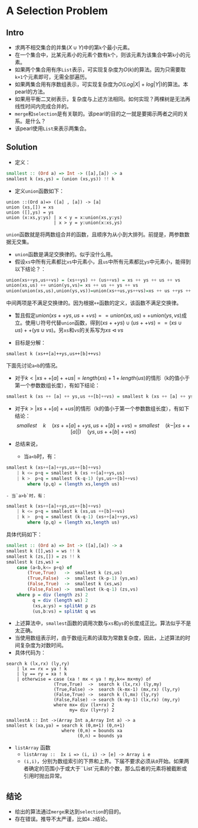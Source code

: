 # A Selection Problem
## Intro
- 求两不相交集合的并集($X\cup Y$)中的第`k`个最小元素。
- 在一个集合中，比某元素小的元素个数有`k`个，则该元素为该集合中第`k`小的元素。
- 如果两个集合用有序`List`表示，可实现复杂度为$O(k)$的算法。因为只需要取`k+1`个元素即可，无需全部遍历。
- 如果两集合用有序数组表示，可实现复杂度为$O(Log\vert X \vert+ log \vert Y \vert)$的算法。本pearl的方法。
- 如果用平衡二叉树表示，复杂度与上述方法相同。如何实现？两棵树是无法再线性时间内完成合并的。
- `merge`和`selection`是有关联的。该pearl的目的之一就是要揭示两者之间的关系。是什么？
- 该pearl使用`List`来表示两集合。
## Solution

- 定义：
```haskell
smallest :: (Ord a) => Int -> ([a],[a]) -> a
smallest k (xs,ys) = (union (xs,ys)) !! k
```

- 定义`union`函数如下：
```
union ::(Ord a)=> ([a] , [a]) -> [a]
union (xs,[]) = xs
union ([],ys) = ys
union (x:xs,y:ys) | x < y = x:union(xs,y:ys)
                  | x > y = y:union(x:xs,ys)
```
`union`函数就是将两数组合并的函数，且顺序为从小到大排列。前提是，两参数数据无交集。
- `union`函数是满足交换律的。似乎没什么用。
- 假设`xs`中所有元素都比`vs`中元素小，且`us`中所有元素都比`ys`中元素小，能得到以下结论？：
```haskell
union(xs++ys,us++vs) = (xs++ys) ++ (us++vs) = xs ++ ys ++ us ++ vs
union(xs,us) ++ union(ys,vs)= xs ++ us ++ ys ++ vs
union(union(xs,us),union(ys,vs))=union(xs++us,ys++vs)=xs ++ us ++ys ++ vs
```
中间两项是不满足交换律的。因为根据`++`函数的定义，该函数不满足交换律。

- 暂且假定$union(xs++ys,us++vs)==union(xs,us)++union(ys,vs)$成立。使用$\cup$符号代替`union`函数，得到$(xs++ys)\cup(us++vs)==(xs \cup us)++(ys \cup vs)$。另`xs`和`vs`的关系写为$xs \triangleleft vs$

- 目标是分解：
```
smallest k (xs++[a]++ys,us++[b]++vs)
```
下面先讨论`a<b`的情况。
- 对于$k<\vert xs++ [a] ++us \vert=length(xs) + 1 + length(us)$的情形（k的值小于第一个参数数组长度），有如下结论：
```haskell
smallest k (xs ++ [a] ++ ys,us ++[b]++vs) = smallest k (xs ++ [a] ++ ys,us)
```

- 对于$k > \vert xs++ [a] ++us \vert$的情形（k的值小于第一个参数数组长度），有如下结论：
$$
smallest \quad k \quad (xs++[a]++ys,us++[b]++vs) =
 smallest \quad (k-\vert xs ++[a] \vert) \quad (ys,us ++ [b] ++vs)
$$

- 总结来说，
    - 当`a<b`时，有：
```haskell
smallest k (xs++[a]++ys,us++[b]++vs)
    | k <= p+q = smallest k (xs ++[a]++ys,us)
    | k >  p+q = smallest (k-q-1) (ys,us++[b]++vs)
        where (p,q) = (length xs,length us)
```
    - 当`a>b`时，有：

```haskell
smallest k (xs++[a]++ys,us++[b]++vs)
    | k <= p+q = smallest k (xs,us ++[b]++vs)
    | k >  p+q = smallest (k-q-1) (xs++[a]++ys,vs)
        where (p,q) = (length xs,length us)
```

具体代码如下：

```haskell
smallest :: (Ord a) => Int -> ([a],[a]) -> a
smallest k ([],ws) = ws !! k
smallest k (zs,[]) = zs !! k
smallest k (zs,ws) = 
    case (a<b,k<= p+q) of
        (True,True)   ->  smallest k (zs,us)
        (True,False)  ->  smallest (k-p-1) (ys,ws)
        (False,True)  ->  smallest k (xs,ws)
        (False,False) ->  smallest (k-q-1) (zs,vs)
    where p = div (length zs) 2
          q = div (length ws) 2
          (xs,a:ys) = splitAt p zs
          (us,b:vs) = splitAt q ws
```

- 上述算法中，`smallest`函数的调用次数与`xs`和`ys`的长度成正比。算法似乎不是太正确。
- 当使用数组表示时，由于数组元素的读取为常数复杂度，因此，上述算法的时间复杂度为对数时间。
- 具体代码为：

```
search k (lx,rx) (ly,ry)
    | lx == rx = ya ! k
    | ly == ry = xa ! k
    | otherwise = case (xa ! mx < ya ! my,k<= mx+my) of
                  (True,True)  ->  search k (lx,rx) (ly,my)
                  (True,False) ->  search (k-mx-1) (mx,rx) (ly,ry)
                  (False,True) ->  search k (l,mx) (ly,ry)
                  (False,False) -> search (k-my-1) (lx,rx) (my,ry)
                  where mx= div (lx+rx) 2
                        my= div (ly+ry) 2 

smallestA :: Int ->(Array Int a,Array Int a) -> a
smallest k (xa,ya) = search k (0,m+1) (0,n+1)
                     where (0,m) = bounds xa
                           (0,n) = bounds ya
```

- `listArray` 函数
    - ``listArray ::  Ix i => (i, i) -> [e] -> Array i e``
    - `(i,i)`，分别为数组索引的下界和上界。下届不要求必须从`0`开始。如果两者确定的范围小于或大于``List`元素的个数，那么后者的元素将被截断或引用时抛出异常。

## 结论
- 给出的算法通过`merge`来达到`selection`的目的。
- 存在错误。推导不太严谨，比如`4.2`结论。